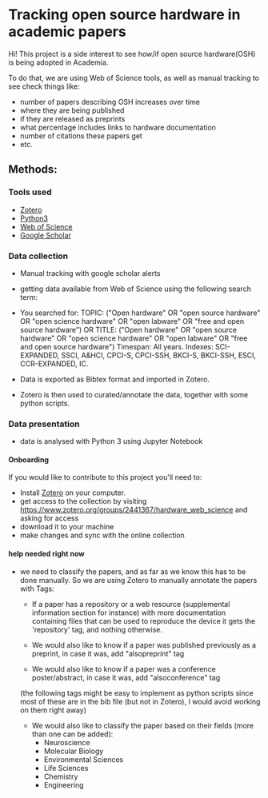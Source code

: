 # Tracking open source hardware in academic papers

Hi! This project is a side interest to see how/if open source hardware(OSH) is being adopted in Academia. 

To do that, we are using Web of Science tools, as well as manual tracking to see check things like:
- number of papers describing OSH increases over time
- where they are being published
- if they are released as preprints
- what percentage includes links to hardware documentation
- number of citations these papers get
- etc.

## Methods:

### Tools used

- [Zotero](https://www.zotero.org/)
- [Python3](https://www.python.org/)
- [Web of Science](webofknowledge.com)
- [Google Scholar](https://scholar.google.com/) 

### Data collection 

- Manual tracking with google scholar alerts
- getting data available from Web of Science using the following search term:
  
- You searched for: TOPIC: ("Open hardware" OR "open source hardware" OR "open science hardware" OR "open labware" OR "free and open source hardware") OR TITLE: ("Open hardware" OR "open source hardware" OR "open science hardware" OR "open labware" OR "free and open source hardware")
Timespan: All years. Indexes: SCI-EXPANDED, SSCI, A&HCI, CPCI-S, CPCI-SSH, BKCI-S, BKCI-SSH, ESCI, CCR-EXPANDED, IC. 

- Data is exported as Bibtex format and imported in Zotero.
- Zotero is then used to curated/annotate the data, together with some python scripts.


### Data presentation

- data is analysed with Python 3 using Jupyter Notebook
  


#### Onboarding

If you would like to contribute to this project you'll need to:

- Install [Zotero](https://www.zotero.org/) on your computer.
- get access to the collection by visiting https://www.zotero.org/groups/2441367/hardware_web_science and asking for access
- download it to your machine
- make changes and sync with the online collection
  
#### help needed right now

- we need to classify the papers, and as far as we know this has to be done manually. So we are using Zotero to manually annotate the papers with Tags:

  - If a paper has a repository or a web resource (supplemental information section for instance) with more documentation containing files that can be used to reproduce the device it gets the 'repository' tag, and nothing otherwise.
  
  - We would also like to know if a paper was published previously as a preprint, in case it was, add "alsopreprint" tag
  
  - We would also like to know if a paper was a conference poster/abstract, in case it was, add "alsoconference" tag
  
  (the following tags might be easy to implement as python scripts since most of these are in the bib file (but not in Zotero), I would avoid working on them right away)

  - We would also like to classify the paper based on their fields (more than one can be added):
    - Neuroscience
    - Molecular Biology
    - Environmental Sciences
    - Life Sciences
    - Chemistry
    - Engineering